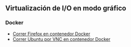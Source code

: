 ## Virtualización de I/O en modo gráfico

### Docker
- [Correr Firefox en contenedor Docker](https://github.com/mondeja/fullstack/tree/master/backend/src/015-hackinguis/docker/firefox)
- [Correr Ubuntu por VNC en contenedor Docker](https://github.com/mondeja/fullstack/tree/master/backend/src/015-hackinguis/docker/ubuntu)
